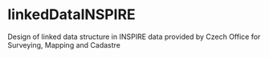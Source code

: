 # linkedDataINSPIRE
Design of linked data structure in INSPIRE data provided by Czech Office for Surveying, Mapping and Cadastre
